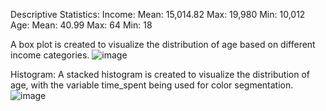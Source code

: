 Descriptive Statistics:
Income:
Mean: 15,014.82
Max: 19,980
Min: 10,012
Age:
Mean: 40.99
Max: 64
Min: 18

A box plot is created to visualize the distribution of age based on different income categories.
![image](https://github.com/user-attachments/assets/65cc8b44-2441-404c-80da-cbef3ebcc5e1)


Histogram: A stacked histogram is created to visualize the distribution of age, with the variable time_spent being used for color segmentation. 
![image](https://github.com/user-attachments/assets/293433b2-04b7-4610-8954-6bdf5ab7a7ba)
